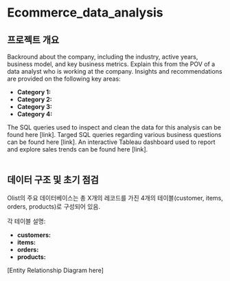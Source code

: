 # Ecommerce_data_analysis

## 프로젝트 개요
Backround about the company, including the industry, active years, business model, and key business metrics. Explain this from the POV of a data analyst who is working at the company.
Insights and recommendations are provided on the following key areas:

- **Category 1:** 
- **Category 2:** 
- **Category 3:** 
- **Category 4:** 

The SQL queries used to inspect and clean the data for this analysis can be found here [link].
Targed SQL queries regarding various business questions can be found here [link].
An interactive Tableau dashboard used to report and explore sales trends can be found here [link].     
<br>

## 데이터 구조 및 초기 점검
Olist의 주요 데이터베이스는 총 X개의 레코드를 가진 4개의 테이블(customer, items, orders, products)로 구성되어 있음. 

각 테이블 설명:
- **customers:**
- **items:**
- **orders:**
- **products:**

[Entity Relationship Diagram here]



